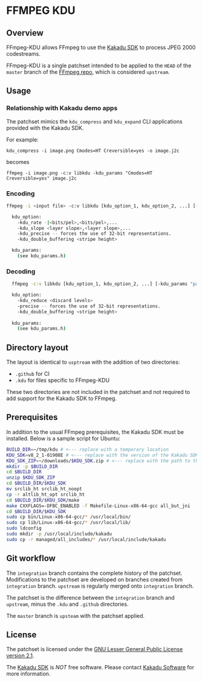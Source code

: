 # FFMPEG KDU

## Overview

FFmpeg-KDU allows FFmpeg to use the [Kakadu SDK](https://kakadusoftware.com/) to
process JPEG 2000 codestreams.

FFmpeg-KDU is a single patchset intended to be applied to the `HEAD` of
the `master` branch of the [FFmpeg repo](https://github.com/FFmpeg/FFmpeg),
which is considered `upstream`.

## Usage

### Relationship with Kakadu demo apps

The patchset mimics the `kdu_compress` and `kdu_expand` CLI applications
provided with the Kakadu SDK.

For example:

`kdu_compress -i image.png Cmodes=HT Creversible=yes -o image.j2c`

becomes

`ffmpeg -i image.png -c:v libkdu -kdu_params "Cmodes=HT Creversible=yes" image.j2c`

### Encoding

```sh
ffmpeg -i <input file> -c:v libkdu [kdu_option_1, kdu_option_2, ...] [-kdu_params "param_1 param_2 ..."] <output file>

  kdu_option:
    -kdu_rate -|<bits/pel>,<bits/pel>,...
    -kdu_slope <layer slope>,<layer slope>,...
    -kdu_precise -- forces the use of 32-bit representations.
    -kdu_double_buffering <stripe height>

  kdu_params:
    (see kdu_params.h)
```

### Decoding

```sh
  ffmpeg -c:v libkdu [kdu_option_1, kdu_option_2, ...] [-kdu_params "param_1 param_2 ..."] -i <input file> <output file>

  kdu_option:
    -kdu_reduce <discard levels>
    -precise -- forces the use of 32-bit representations.
    -kdu_double_buffering <stripe height>
  
  kdu_params:
    (see kdu_params.h)
```

## Directory layout

The layout is identical to `usptream` with the addition of two directories:

* `.github` for CI
* `.kdu` for files specific to FFmpeg-KDU

These two directories are not included in the patchset and not required to add
support for the Kakadu SDK to FFmpeg.

## Prerequisites

In addition to the usual FFmpeg prerequisites, the Kakadu SDK must be installed.
Below is a sample script for Ubuntu:

```sh
BUILD_DIR=~/tmp/kdu # <--- replace with a temporary location
KDU_SDK=v8_2_1-01908E # <--- replace with the version of the Kakadu SDK you are using
KDU_SDK_ZIP=~/downloads/$KDU_SDK.zip # <--- replace with the path to the Kakadu SDK zip
mkdir -p $BUILD_DIR
cd $BUILD_DIR
unzip $KDU_SDK_ZIP
cd $BUILD_DIR/$KDU_SDK
mv srclib_ht srclib_ht_noopt
cp -r altlib_ht_opt srclib_ht
cd $BUILD_DIR/$KDU_SDK/make
make CXXFLAGS=-DFBC_ENABLED -f Makefile-Linux-x86-64-gcc all_but_jni
cd $BUILD_DIR/$KDU_SDK
sudo cp bin/Linux-x86-64-gcc/* /usr/local/bin/
sudo cp lib/Linux-x86-64-gcc/* /usr/local/lib/
sudo ldconfig
sudo mkdir -p /usr/local/include/kakadu
sudo cp -r managed/all_includes/* /usr/local/include/kakadu
```

## Git workflow

The `integration` branch contains the complete history of the patchset.
Modifications to the patchset are developed on branches created from
`integration` branch. `upstream` is regularly merged onto `integration` branch.

The patchset is the difference between the `integration` branch and `upstream`,
minus the `.kdu` and `.github` directories.

The `master` branch is `upsteam` with the patchset applied.

## License

The patchset is licensed under the [GNU Lesser General Public License version
2.1](https://opensource.org/licenses/LGPL-2.1).

The [Kakadu SDK](https://kakadusoftware.com/) is *NOT* free software. Please
contact [Kakadu Software](https://kakadusoftware.com/) for more information.